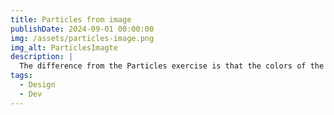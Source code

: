 ```yaml
---
title: Particles from image
publishDate: 2024-09-01 00:00:00
img: /assets/particles-image.png
img_alt: ParticlesImagte
description: |
  The difference from the Particles exercise is that the colors of the particles are taken from an image.
tags:
  - Design
  - Dev
---
```

<main>
    <canvas id="particles-image"></canvas>
</main>
<script src="/assets/scripts/4b.particles-image.js"></script>